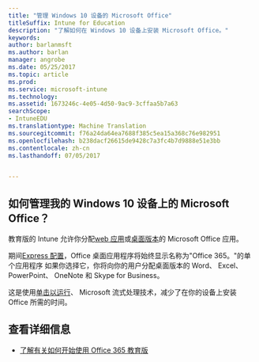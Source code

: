 ```yaml
---
title: "管理 Windows 10 设备的 Microsoft Office"
titleSuffix: Intune for Education
description: "了解如何在 Windows 10 设备上安装 Microsoft Office。"
keywords: 
author: barlanmsft
ms.author: barlan
manager: angrobe
ms.date: 05/25/2017
ms.topic: article
ms.prod: 
ms.service: microsoft-intune
ms.technology: 
ms.assetid: 1673246c-4e05-4d50-9ac9-3cffaa5b7a63
searchScope:
- IntuneEDU
ms.translationtype: Machine Translation
ms.sourcegitcommit: f76a24da64ea7688f385c5ea15a368c76e982951
ms.openlocfilehash: b238dacf26615de9428c7a3fc4b7d9888e51e3bb
ms.contentlocale: zh-cn
ms.lasthandoff: 07/05/2017


---
```


## <a name="how-do-i-manage-microsoft-office-on-my-windows-10-devices"></a>如何管理我的 Windows 10 设备上的 Microsoft Office？

教育版的 Intune 允许你分配[web 应用](how-to-add-apps.md#add-web-apps)或[桌面版本](how-to-add-apps.md#add-desktop-apps)的 Microsoft Office 应用。

期间[Express 配置](what-is-express-configuration.md)，Office 桌面应用程序将始终显示名称为"Office 365。"的单个应用程序 如果你选择它，你将向你的用户分配桌面版本的 Word、 Excel、 PowerPoint、 OneNote 和 Skype for Business。

这是使用[单击以运行](https://technet.microsoft.com/library/jj219427.aspx)、 Microsoft 流式处理技术，减少了在你的设备上安装 Office 所需的时间。

## <a name="find-out-more"></a>查看详细信息

- [了解有关如何开始使用 Office 365 教育版](https://support.office.com/article/Get-started-with-Office-365-Education-AB02ABE5-A1EE-458C-B749-5B44416CCF14)

